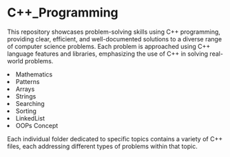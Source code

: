 # C++_Programming

This repository showcases problem-solving skills using C++ programming, providing clear, efficient, and well-documented solutions to a diverse range of computer science problems. Each problem is approached using C++ language features and libraries, emphasizing the use of C++ in solving real-world problems.

<li>Mathematics</li>
<li>Patterns</li>
<li>Arrays</li>
<li>Strings</li>
<li>Searching</li>
<li>Sorting</li>
<li>LinkedList</li>
<li>OOPs Concept</li>

Each individual folder dedicated to specific topics contains a variety of C++ files, each addressing different types of problems within that topic.
